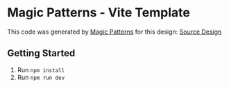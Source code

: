 # Magic Patterns - Vite Template

This code was generated by [Magic Patterns](https://magicpatterns.com) for this design: [Source Design](https://www.magicpatterns.com/c/wpdm2rptmtr2useg59nhgt)

## Getting Started

1. Run `npm install`
2. Run `npm run dev`
